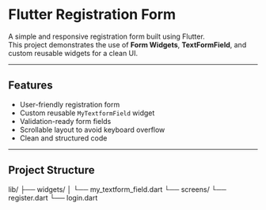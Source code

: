 # **Flutter Registration Form**

A simple and responsive registration form built using Flutter.  
This project demonstrates the use of **Form Widgets**, **TextFormField**, and custom reusable widgets for a clean UI.

---

## **Features**
- User-friendly registration form
- Custom reusable `MyTextformField` widget
- Validation-ready form fields
- Scrollable layout to avoid keyboard overflow
- Clean and structured code

---

## **Project Structure**
lib/
├── widgets/
│ └── my_textform_field.dart
└── screens/
  └── register.dart
  └── login.dart
